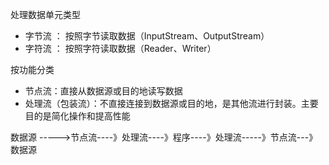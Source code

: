处理数据单元类型
* 字节流 ： 按照字节读取数据（InputStream、OutputStream）
* 字符流 ： 按照字符读取数据（Reader、Writer）

按功能分类
* 节点流：直接从数据源或目的地读写数据
* 处理流（包装流）：不直接连接到数据源或目的地，是其他流进行封装。主要目的是简化操作和提高性能

数据源 ----->节点流----》处理流----》程序----》处理流-----》节点流---》数据源

